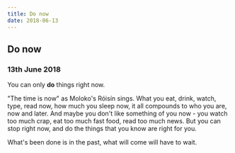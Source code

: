 ```yaml
---
title: Do now
date: 2018-06-13
---
```


## Do now

### 13th June 2018

You can only **do** things right now.

"The time is now" as Moloko's Róisín sings. What you eat, drink, watch, type, read now, how much you sleep now, it all compounds to who you are, now and later. And maybe you don't like something of you now - you watch too much crap, eat too much fast food, read too much news. But you can stop right now, and do the things that you know are right for you.

What's been done is in the past, what will come will have to wait.
